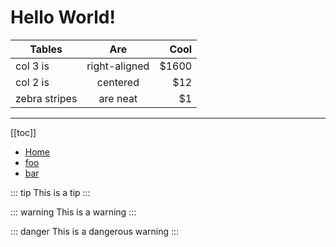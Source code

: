 # Hello World!

| Tables        | Are           | Cool  |
| ------------- |:-------------:| -----:|
| col 3 is      | right-aligned | $1600 |
| col 2 is      | centered      |   $12 |
| zebra stripes | are neat      |    $1 |

---

[[toc]]


- [Home](/) <!-- 跳转到根部的 README.md -->
- [foo](/foo/) <!-- 跳转到 foo 文件夹的 index.html -->
- [bar](/bar/) <!-- 跳转到 foo 文件夹的 index.html -->



::: tip
This is a tip
:::

::: warning
This is a warning
:::

::: danger
This is a dangerous warning
:::